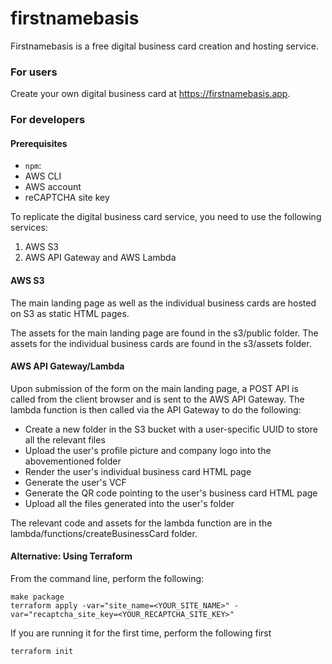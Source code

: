 # firstnamebasis

Firstnamebasis is a free digital business card creation and hosting service.

### For users

Create your own digital business card at https://firstnamebasis.app.

### For developers

#### Prerequisites

- `npm`:
- AWS CLI
- AWS account
- reCAPTCHA site key

To replicate the digital business card service, you need to use the following services:

1. AWS S3
2. AWS API Gateway and AWS Lambda

#### AWS S3

The main landing page as well as the individual business cards are hosted on S3 as static HTML pages.

The assets for the main landing page are found in the s3/public folder.
The assets for the individual business cards are found in the s3/assets folder.

#### AWS API Gateway/Lambda

Upon submission of the form on the main landing page, a POST API is called from the client browser and is sent to the AWS API Gateway. The lambda function is then called via the API Gateway to do the following:

- Create a new folder in the S3 bucket with a user-specific UUID to store all the relevant files
- Upload the user's profile picture and company logo into the abovementioned folder
- Render the user's individual business card HTML page
- Generate the user's VCF
- Generate the QR code pointing to the user's business card HTML page
- Upload all the files generated into the user's folder

The relevant code and assets for the lambda function are in the lambda/functions/createBusinessCard folder.

#### Alternative: Using Terraform

From the command line, perform the following:

```shell
make package
terraform apply -var="site_name=<YOUR_SITE_NAME>" -var="recaptcha_site_key=<YOUR_RECAPTCHA_SITE_KEY>"
```

If you are running it for the first time, perform the following first

```shell
terraform init
```
